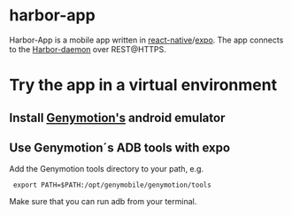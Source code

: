 # harbor-app
Harbor-App is a mobile app written in [react-native](https://facebook.github.io/react-native/)/[expo](https://expo.io). The app connects to the [Harbor-daemon](https://github.com/chillout2k/harbor) over REST@HTTPS.

# Try the app in a virtual environment
## Install [Genymotion's](https://www.genymotion.com/) android emulator

## Use Genymotion´s ADB tools with expo
Add the Genymotion tools directory to your path, e.g.

```
 export PATH=$PATH:/opt/genymobile/genymotion/tools
```

Make sure that you can run adb from your terminal.
